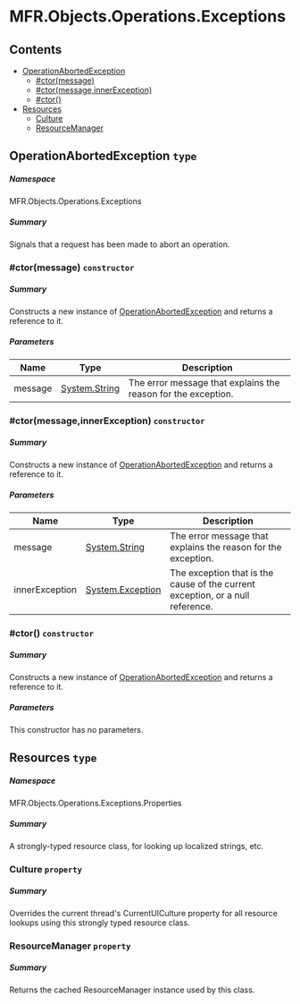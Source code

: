 <a name='assembly'></a>
# MFR.Objects.Operations.Exceptions

## Contents

- [OperationAbortedException](#T-MFR-Objects-Operations-Exceptions-OperationAbortedException 'MFR.Objects.Operations.Exceptions.OperationAbortedException')
  - [#ctor(message)](#M-MFR-Objects-Operations-Exceptions-OperationAbortedException-#ctor-System-String- 'MFR.Objects.Operations.Exceptions.OperationAbortedException.#ctor(System.String)')
  - [#ctor(message,innerException)](#M-MFR-Objects-Operations-Exceptions-OperationAbortedException-#ctor-System-String,System-Exception- 'MFR.Objects.Operations.Exceptions.OperationAbortedException.#ctor(System.String,System.Exception)')
  - [#ctor()](#M-MFR-Objects-Operations-Exceptions-OperationAbortedException-#ctor 'MFR.Objects.Operations.Exceptions.OperationAbortedException.#ctor')
- [Resources](#T-MFR-Objects-Operations-Exceptions-Properties-Resources 'MFR.Objects.Operations.Exceptions.Properties.Resources')
  - [Culture](#P-MFR-Objects-Operations-Exceptions-Properties-Resources-Culture 'MFR.Objects.Operations.Exceptions.Properties.Resources.Culture')
  - [ResourceManager](#P-MFR-Objects-Operations-Exceptions-Properties-Resources-ResourceManager 'MFR.Objects.Operations.Exceptions.Properties.Resources.ResourceManager')

<a name='T-MFR-Objects-Operations-Exceptions-OperationAbortedException'></a>
## OperationAbortedException `type`

##### Namespace

MFR.Objects.Operations.Exceptions

##### Summary

Signals that a request has been made to abort an operation.

<a name='M-MFR-Objects-Operations-Exceptions-OperationAbortedException-#ctor-System-String-'></a>
### #ctor(message) `constructor`

##### Summary

Constructs a new instance of [OperationAbortedException](#T-MFR-Objects-Operations-Exceptions-OperationAbortedException 'MFR.Objects.Operations.Exceptions.OperationAbortedException') and
returns a reference to it.

##### Parameters

| Name | Type | Description |
| ---- | ---- | ----------- |
| message | [System.String](http://msdn.microsoft.com/query/dev14.query?appId=Dev14IDEF1&l=EN-US&k=k:System.String 'System.String') | The error message that explains the reason for the exception. |

<a name='M-MFR-Objects-Operations-Exceptions-OperationAbortedException-#ctor-System-String,System-Exception-'></a>
### #ctor(message,innerException) `constructor`

##### Summary

Constructs a new instance of [OperationAbortedException](#T-MFR-Objects-Operations-Exceptions-OperationAbortedException 'MFR.Objects.Operations.Exceptions.OperationAbortedException') and
returns a reference to it.

##### Parameters

| Name | Type | Description |
| ---- | ---- | ----------- |
| message | [System.String](http://msdn.microsoft.com/query/dev14.query?appId=Dev14IDEF1&l=EN-US&k=k:System.String 'System.String') | The error message that explains the reason for the exception. |
| innerException | [System.Exception](http://msdn.microsoft.com/query/dev14.query?appId=Dev14IDEF1&l=EN-US&k=k:System.Exception 'System.Exception') | The exception that is the cause of the current exception, or a null reference. |

<a name='M-MFR-Objects-Operations-Exceptions-OperationAbortedException-#ctor'></a>
### #ctor() `constructor`

##### Summary

Constructs a new instance of [OperationAbortedException](#T-MFR-Objects-Operations-Exceptions-OperationAbortedException 'MFR.Objects.Operations.Exceptions.OperationAbortedException') and
returns a reference to it.

##### Parameters

This constructor has no parameters.

<a name='T-MFR-Objects-Operations-Exceptions-Properties-Resources'></a>
## Resources `type`

##### Namespace

MFR.Objects.Operations.Exceptions.Properties

##### Summary

A strongly-typed resource class, for looking up localized strings, etc.

<a name='P-MFR-Objects-Operations-Exceptions-Properties-Resources-Culture'></a>
### Culture `property`

##### Summary

Overrides the current thread's CurrentUICulture property for all
  resource lookups using this strongly typed resource class.

<a name='P-MFR-Objects-Operations-Exceptions-Properties-Resources-ResourceManager'></a>
### ResourceManager `property`

##### Summary

Returns the cached ResourceManager instance used by this class.
